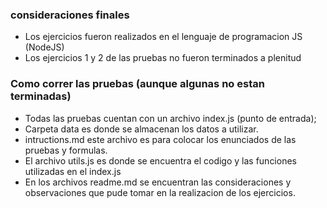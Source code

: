 ### consideraciones finales
- Los ejercicios fueron realizados en el lenguaje de programacion JS (NodeJS)
- Los ejercicios 1 y 2 de las pruebas no fueron terminados a plenitud


### Como correr las pruebas (aunque algunas no estan terminadas)

- Todas las pruebas cuentan con un archivo index.js (punto de entrada);
- Carpeta data es donde se almacenan los datos a utilizar.
- intructions.md este archivo es para colocar los enunciados de las pruebas y formulas.
- El archivo utils.js es donde se encuentra el codigo y las funciones utilizadas en el index.js
- En los archivos readme.md se encuentran las consideraciones y observaciones que pude tomar en la realizacion de los ejercicios.